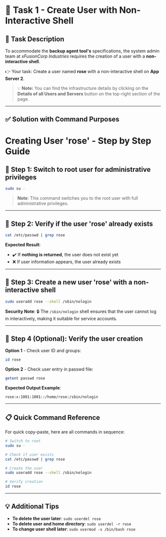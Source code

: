 # 🌟 Task 1 - Create User with Non-Interactive Shell  

## 📌 Task Description  
To accommodate the **backup agent tool's** specifications, the system admin team at *xFusionCorp Industries* requires the creation of a user with a **non-interactive shell**.  

👉 Your task: Create a user named **rose** with a non-interactive shell on **App Server 2**.  

> 💡 **Note:** You can find the infrastructure details by clicking on the **Details of all Users and Servers** button on the top-right section of the page.

---

## ✅ Solution with Command Purposes  

# Creating User 'rose' - Step by Step Guide

## 🔹 Step 1: Switch to root user for administrative privileges

```bash
sudo su -
```

> **Note**: This command switches you to the root user with full administrative privileges.

---

## 🔹 Step 2: Verify if the user 'rose' already exists

```bash
cat /etc/passwd | grep rose
```

**Expected Result**: 
- ✔️ If **nothing is returned**, the user does not exist yet
- ❌ If user information appears, the user already exists

---

## 🔹 Step 3: Create a new user 'rose' with a non-interactive shell

```bash
sudo useradd rose --shell /sbin/nologin
```

**Security Note**: 🔒 The `/sbin/nologin` shell ensures that the user cannot log in interactively, making it suitable for service accounts.

---

## 🔹 Step 4 (Optional): Verify the user creation

**Option 1** - Check user ID and groups:
```bash
id rose
```

**Option 2** - Check user entry in passwd file:
```bash
getent passwd rose
```

**Expected Output Example**:
```
rose:x:1001:1001::/home/rose:/sbin/nologin
```

---

## 📋 Quick Command Reference

For quick copy-paste, here are all commands in sequence:

```bash
# Switch to root
sudo su -

# Check if user exists
cat /etc/passwd | grep rose

# Create the user
sudo useradd rose --shell /sbin/nologin

# Verify creation
id rose
```

---

## 💡 Additional Tips

- **To delete the user later**: `sudo userdel rose`
- **To delete user and home directory**: `sudo userdel -r rose`
- **To change user shell later**: `sudo usermod -s /bin/bash rose`
